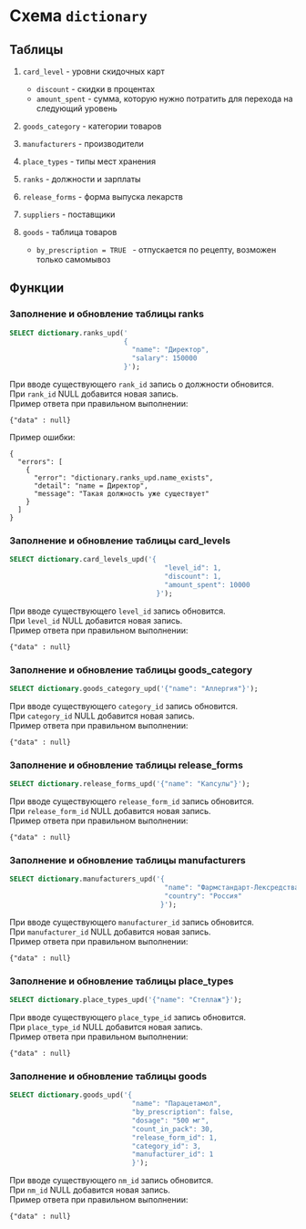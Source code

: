 # Схема `dictionary`

## Таблицы

1. `card_level` - уровни скидочных карт
   * `discount` - скидки в процентах
   * `amount_spent` - сумма, которую нужно потратить для перехода на следующий уровень  

2. `goods_category` - категории товаров
3. `manufacturers` - производители
4. `place_types` - типы мест хранения
5. `ranks` - должности и зарплаты
6. `release_forms` - форма выпуска лекарств
7. `suppliers` - поставщики
8. `goods`    - таблица товаров
    * `by_prescription = TRUE ` - отпускается по рецепту, возможен только самомывоз

## Функции

### Заполнение и обновление таблицы ranks
```sql
SELECT dictionary.ranks_upd('
                            {
                              "name": "Директор",
                              "salary": 150000
                            }');
```
При вводе существующего `rank_id` запись о должности обновится.  
При `rank_id` NULL добавится новая запись.  
Пример ответа при правильном выполнении:
```jsonb
{"data" : null}
```
Пример ошибки:
```jsonb
{
  "errors": [
    {
      "error": "dictionary.ranks_upd.name_exists",
      "detail": "name = Директор",
      "message": "Такая должность уже существует"
    }
  ]
}
```

### Заполнение и обновление таблицы card_levels
```sql
SELECT dictionary.card_levels_upd('{
                                      "level_id": 1,
                                      "discount": 1,
                                      "amount_spent": 10000
                                    }');
```
При вводе существующего `level_id` запись обновится.  
При `level_id` NULL добавится новая запись.  
Пример ответа при правильном выполнении:
```jsonb
{"data" : null}
```

### Заполнение и обновление таблицы goods_category
```sql
SELECT dictionary.goods_category_upd('{"name": "Аллергия"}');
```
При вводе существующего `category_id` запись обновится.  
При `category_id` NULL добавится новая запись.  
Пример ответа при правильном выполнении:
```jsonb
{"data" : null}
```

### Заполнение и обновление таблицы release_forms
```sql
SELECT dictionary.release_forms_upd('{"name": "Капсулы"}');
```
При вводе существующего `release_form_id` запись обновится.  
При `release_form_id` NULL добавится новая запись.  
Пример ответа при правильном выполнении:
```jsonb
{"data" : null}
```

### Заполнение и обновление таблицы manufacturers
```sql
SELECT dictionary.manufacturers_upd('{
                                      "name": "Фармстандарт-Лексредства",
                                      "country": "Россия"
                                     }');
```
При вводе существующего `manufacturer_id` запись обновится.  
При `manufacturer_id` NULL добавится новая запись.  
Пример ответа при правильном выполнении:
```jsonb
{"data" : null}
```

### Заполнение и обновление таблицы place_types
```sql
SELECT dictionary.place_types_upd('{"name": "Стеллаж"}');
```
При вводе существующего `place_type_id` запись обновится.  
При `place_type_id` NULL добавится новая запись.  
Пример ответа при правильном выполнении:
```jsonb
{"data" : null}
```

### Заполнение и обновление таблицы goods
```sql
SELECT dictionary.goods_upd('{
                              "name": "Парацетамол",
                              "by_prescription": false,
                              "dosage": "500 мг",
                              "count_in_pack": 30,
                              "release_form_id": 1,
                              "category_id": 3,
                              "manufacturer_id": 1
                              }');
```
При вводе существующего `nm_id` запись обновится.  
При `nm_id` NULL добавится новая запись.  
Пример ответа при правильном выполнении:
```jsonb
{"data" : null}
```